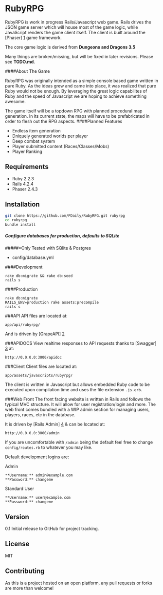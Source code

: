 RubyRPG
=========

RubyRPG is work in progress Rails/Javascript web game. Rails drives the JSON game server which will house most of the game logic, while JavaScript renders the game client itself. The client is built around the [Phaser] [1] game framework.

The core game logic is derived from **Dungeons and Dragons 3.5**

Many things are broken/missing, but will be fixed in later revisions.
Please see **TODO.md**.

####About The Game

RubyRPG was originally intended as a simple console based game written in pure Ruby. As the ideas grew and came into place, it was realized that pure Ruby would not be enough. By leveraging the great logic capabilites of Ruby and the speed of Javascript we are hoping to achieve something awesome.

The game itself will be a topdown RPG with planned procedural map generation. In its current state, the maps will have to be prefabricated in order to flesh out the RPG aspects.
####Planned Features

* Endless item generation
* Dniquely generated worlds per player
* Deep combat system
* Player submitted content (Races/Classes/Mobs)
* Player Ranking


Requirements
---
* Ruby 2.2.3
* Rails 4.2.4
* Phaser 2.4.3

Installation
--------------

```sh
git clone https://github.com/PDaily/RubyRPG.git rubyrpg
cd rubyrpg
bundle install
```

##### Configure databases for production, defaults to SQLite
#####*Only Tested with SQlite & Postgres
* config/database.yml

####Development
```
rake db:migrate && rake db:seed
rails s
```
####Production
```
rake db:migrate
RAILS_ENV=production rake assets:precompile
rails s
```
###API
API files are located at:
```
app/api/rubyrpg/
```
And is driven by [GrapeAPI] [2]

###APIDOCS
View realtime responses to API requests thanks to [Swagger] [3] at:
```
http://0.0.0.0:3000/apidoc
```

###Client
Client files are located at:
```
app/assets/javascripts/rubyrpg/
```

The client is written in Javascript but allows embedded Ruby code to be executed upon compilation time and uses the file extension ```.js.erb```.

###Web Front
The front facing website is written in Rails and follows the typical MVC structure. It will allow for user registration/login and more. The web front comes bundled with a WIP admin section for managing users, players, races, etc in the database.

It is driven by [Rails Admin] [4] & can be located at:
```
http://0.0.0.0:3000/admin
```
If you are uncomfortable with ```/admin``` being the default feel free to change ```config/routes.rb``` to whatever you may like.

Default development logins are:


Admin
```
**Username:** admin@example.com
**Password:** changeme
```


Standard User
```
**Username:** user@example.com
**Password:** changeme
```

Version
----

0.1 Initial release to GitHub for project tracking.

License
----

MIT

Contributing
---
As this is a project hosted on an open platform, any pull requests or forks are more than welcome!

[1]:https://github.com/photonstorm/phaser
[2]:https://github.com/intridea/grape
[3]:https://github.com/tim-vandecasteele/grape-swagger
[4]:https://github.com/sferik/rails_admnin
